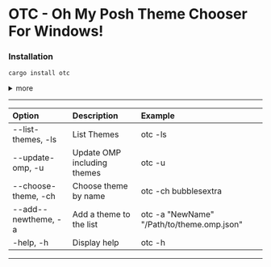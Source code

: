 # OTC - Oh My Posh Theme Chooser For Windows! 

### Installation 
```
cargo install otc
```

<details>
<summary> 
more </summary> 
  
#### Potential Dependencies:
- [Cargo & Rust:](https://doc.rust-lang.org/cargo/getting-started/installation.html)
   
- [Git for Windows](https://gitforwindows.org/)
  

#### Alternative Method
```
git clone https://github.com/nrdrch/otc.git
```
```
cd winfu
```
```
cargo build --release
```
- Preferably move the executable from target/release into a directory in your 'Path' enviorment variable for easy execution.

</details>

------------------
| **Option**       | **Description**    | **Example**       |
| :---      | :---          | :---            |
| --list-themes, -ls | List Themes   | otc -ls |     
| --update-omp, -u    | Update OMP including themes | otc -u    |
| --choose-theme, -ch | Choose theme by name | otc -ch bubblesextra   |
| --add--newtheme, -a | Add a theme to the list | otc -a "NewName" "/Path/to/theme.omp.json" |
| -help, -h          | Display help   | otc -h |  
---------
